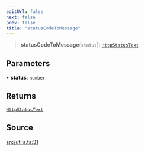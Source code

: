 ```yaml
---
editUrl: false
next: false
prev: false
title: "statusCodeToMessage"
---
```


> **statusCodeToMessage**(`status`): [`HttpStatusText`](../type-aliases/HttpStatusText.md)

## Parameters

• **status**: `number`

## Returns

[`HttpStatusText`](../type-aliases/HttpStatusText.md)

## Source

[src/utils.ts:31](https://github.com/eddienubes/sagetest/blob/99f6f92/src/utils.ts#L31)
